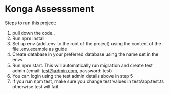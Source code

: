# Konga Assesssment

Steps to run this project:

1. pull down the code..
2. Run npm install
3. Set up env (add .env to the root of the project) using the content of the file .env.example as guide
4. Create database in your preferred database using the name set in the envv
5. Run npm start. This will automatically run migration and create test admin (email: test@admin.com, password: test)
6. You can login using the test admin details above in step 5
7. If you run npm test, make sure you change test values in test/app.test.ts otherwise test will fail
